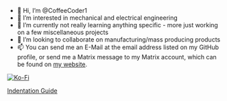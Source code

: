 - 👋 Hi, I’m @CoffeeCoder1
- 👀 I’m interested in mechanical and electrical engineering
- 🌱 I’m currently not really learning anything specific - more just working on a few miscellaneous projects
- 💞️ I’m looking to collaborate on manufacturing/mass producing products
- 📫 You can send me an E-Mail at the email address listed on my GitHub profile, or send me a Matrix message to my Matrix account, which can be found on [my website](https://coffeecoder1.github.io/).

[![Ko-Fi](https://img.shields.io/badge/Ko--Fi-CoffeeCoder1-%23ff5a5f?style=flat-square&logo=Ko-Fi)](https://ko-fi.com/coffeecoder1)

[Indentation Guide](https://coffeecoder1.github.io/indentation)

<!---
CoffeeCoder1/CoffeeCoder1 is a ✨ special ✨ repository because its `README.md` (this file) appears on your GitHub profile.
You can click the Preview link to take a look at your changes.
--->
